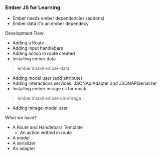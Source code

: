 ### Ember JS for Learning

- Ember needs ember dependencies (addons)
- Ember data it's an ember dependecy

Development Flow:

  - Adding a Route
  - Adding input handlebars
  - Adding action in route created
  - Installing ember data

  > ember install ember-data

  - Adding model user (add attribute)
  - Adding interactions services: JSONApiAdapter and JSONAPISerializer
  - Installing ember mirage cli for mock

  > ember install ember-cli-mirage

  - Adding mirage-model user



What we have?

  - A Route and Handlebars Template
    - An action writted in route
  - A model
  - A serializer
  - An adapter
